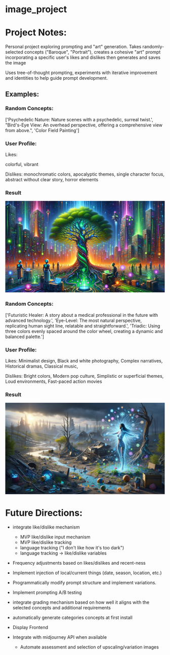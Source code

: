 # image_project
 
# Project Notes:

Personal project exploring prompting and "art" generation. Takes randomly-selected concepts ("Baroque", "Portrait"), creates a cohesive "art" prompt incorporating a specific user's likes and dislikes then generates and saves the image

Uses tree-of-thought prompting, experiments with iterative improvement and identities to help guide prompt development.

## Examples:

### Random Concepts:

['Psychedelic Nature: Nature scenes with a psychedelic, surreal twist.', "Bird's-Eye View: An overhead perspective, offering a comprehensive view from above.", 'Color Field Painting']

### User Profile:

Likes: 

colorful,
vibrant

Dislikes: 
monochromatic colors, 
apocalyptic themes, 
single character focus, 
abstract without clear story, 
horror elements

### Result

![Example Image](example_images/20240527_202819_3fcc8c66-3483-46ce-8381-b680e053586c_image.jpg)

### Random Concepts:

['Futuristic Healer: A story about a medical professional in the future with advanced technology.', 'Eye-Level: The most natural perspective, replicating human sight line, relatable and straightforward.', 'Triadic: Using three colors evenly spaced around the color wheel, creating a dynamic and balanced palette.']

### User Profile:

Likes:
Minimalist design,
Black and white photography,
Complex narratives,
Historical dramas,
Classical music,

Dislikes:
Bright colors,
Modern pop culture,
Simplistic or superficial themes,
Loud environments,
Fast-paced action movies

### Result

![Example Image](example_images/20240530_150512_ac78293f-961d-4af6-a708-0f1c2bcc14dc_image.jpg)

# Future Directions:
- integrate like/dislike mechanism
    - MVP like/dislike input mechanism
    - MVP like/dislike tracking
    - language tracking ("I don't like how it's too dark")
    - language tracking -> like/dislike variables

- Frequency adjustments based on likes/dislikes and recent-ness

- Implement injection of local/current things (date, season, location, etc.)

- Programmatically modify prompt structure and implement variations.
- Implement prompting A/B testing

- integrate grading mechanism based on how well it aligns with the selected concepts and additional requirements

- automatically generate categories concepts at first install

- Display Frontend

- Integrate with midjourney API when available
    - Automate assessment and selection of upscaling/variation images
